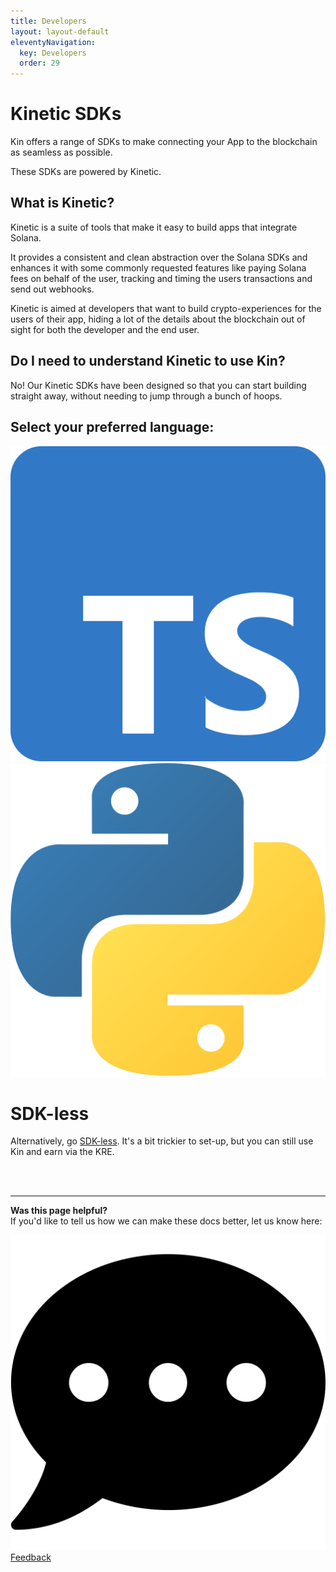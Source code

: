 ```yaml
---
title: Developers
layout: layout-default
eleventyNavigation:
  key: Developers
  order: 29
---
```


# Kinetic SDKs

Kin offers a range of SDKs to make connecting your App to the blockchain as seamless as possible. 

These SDKs are powered by Kinetic.

## What is Kinetic?

Kinetic is a suite of tools that make it easy to build apps that integrate Solana.

It provides a consistent and clean abstraction over the Solana SDKs and enhances it with some commonly requested features like paying Solana fees on behalf of the user, tracking and timing the users transactions and send out webhooks.

Kinetic is aimed at developers that want to build crypto-experiences for the users of their app, hiding a lot of the details about the blockchain out of sight for both the developer and the end user.

## Do I need to understand Kinetic to use Kin?
No! Our Kinetic SDKs have been designed so that you can start building straight away, without needing to jump through a bunch of hoops.


## Select your preferred language:

<div class='developers-languages'>
  <a href='/developers/typescript'><div class='developers-language'>
    <img alt='javascript' src='./images/typescript.svg'>
  </div></a>
  <a href='/developers/python'><div class='developers-language'>
    <img alt='python' src='./images/python2.png'>
  </div></a>
</div>

# SDK-less
Alternatively, go [SDK-less](/developers/sdk-less/). It's a bit trickier to set-up, but you can still use Kin and earn via the KRE.

<br/>
<br/>

***
**Was this page helpful?**<br/>
If you'd like to tell us how we can make these docs better, let us know here:

<div class='contacts'>
  <a href='https://forms.gle/qhjcDJR59v8RJsaY7' target='_blank'><div class='contact'>
    <img class='contact-icon' alt='Developer' src='../essentials/images/comment-dots-solid.svg'>
    <span class='contact-text'>Feedback</span>
  </div></a>
</div>



